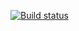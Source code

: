 [![Build status](https://ci.appveyor.com/api/projects/status/f3anmtg85e8vdh04?svg=true)](https://ci.appveyor.com/project/Vladimir-Shutyak/lesson4-task1)